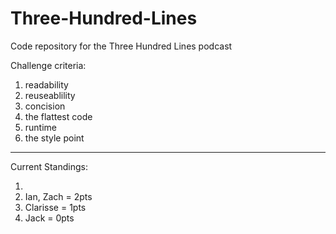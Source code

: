 # Three-Hundred-Lines
Code repository for the Three Hundred Lines podcast

Challenge criteria:
1. readability
2. reuseablility
3. concision
4. the flattest code
5. runtime
6. the style point

______________________________

Current Standings: 

1.           
2. Ian, Zach = 2pts
3. Clarisse  = 1pts
4. Jack      = 0pts
